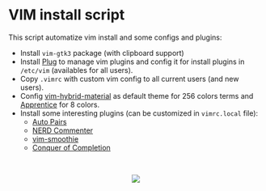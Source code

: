 # VIM install script
This script automatize vim install and some configs and plugins:
  * Install `vim-gtk3` package (with clipboard support)
  * Install [Plug](https://github.com/junegunn/vim-plug) to manage vim plugins and config it for install plugins in `/etc/vim` (availables for all users).
  * Copy `.vimrc` with custom vim config to all current users (and new users).
  * Config [vim-hybrid-material](https://github.com/kristijanhusak/vim-hybrid-material) as default theme for 256 colors terms and [Apprentice](https://github.com/romainl/Apprentice) for 8 colors.
  * Install some interesting plugins (can be customized in `vimrc.local` file):
    * [Auto Pairs](https://github.com/jiangmiao/auto-pairs)
	* [NERD Commenter](https://github.com/preservim/nerdcommenter)
	* [vim-smoothie](https://github.com/psliwka/vim-smoothie)
	* [Conquer of Completion](https://github.com/neoclide/coc.nvim)
  
  
&nbsp; 
<p align="center"><img src="https://user-images.githubusercontent.com/32820131/81335644-3bc6a100-90a8-11ea-96cb-4097f0a4e620.png"></p>

